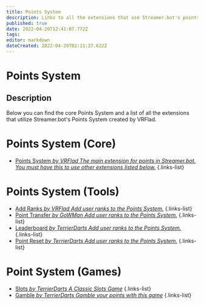 ```yaml
---
title: Points System
description: Links to all the extensions that use Streamer.bot's points system.
published: true
date: 2022-04-20T12:41:07.772Z
tags: 
editor: markdown
dateCreated: 2022-04-20T02:11:37.622Z
---
```


# Points System

## Description
Below you can find the core Points System and a list of all the extensions that utilize Streamer.bot's Points System created by VRFlad.

# Points System (Core)

* [Points System *by VRFlad* *The main extension for points in Streamer.bot.  You must have this to use other extensions listed below.*](/extensions/points-system/points-system-core)
{.links-list}

# Points System (Tools)

* [Add Ranks *by VRFlad* *Add user ranks to the Points System.*](/extensions/points-system/points-system-add-ranks)
{.links-list}
* [Point Transfer *by GoWMan* *Add user ranks to the Points System.*](/extensions/points-system/points-system-add-ranks)
{.links-list}
* [Leaderboard *by TerrierDarts* *Add user ranks to the Points System.*](/extensions/points-system/points-system-add-ranks)
{.links-list}
* [Point Reset *by TerrierDarts* *Add user ranks to the Points System.*](/extensions/points-system/points-system-add-ranks)
{.links-list}

# Point System (Games)

* [Slots *by TerrierDarts* *A Classic Slots Game*](/extensions/points-system/points-system-core)
{.links-list}
* [Gamble *by TerrierDarts* *Gamble your points with this game*](/extensions/points-system/points-system-core)
{.links-list}